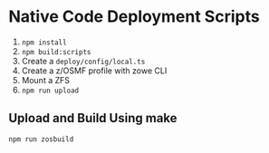 # Native Code Deployment Scripts

1. `npm install`
2. `npm build:scripts`
3. Create a `deploy/config/local.ts`
4. Create a z/OSMF profile with zowe CLI
5. Mount a ZFS
6. `npm run upload`

## Upload and Build Using make

`npm run zosbuild`
